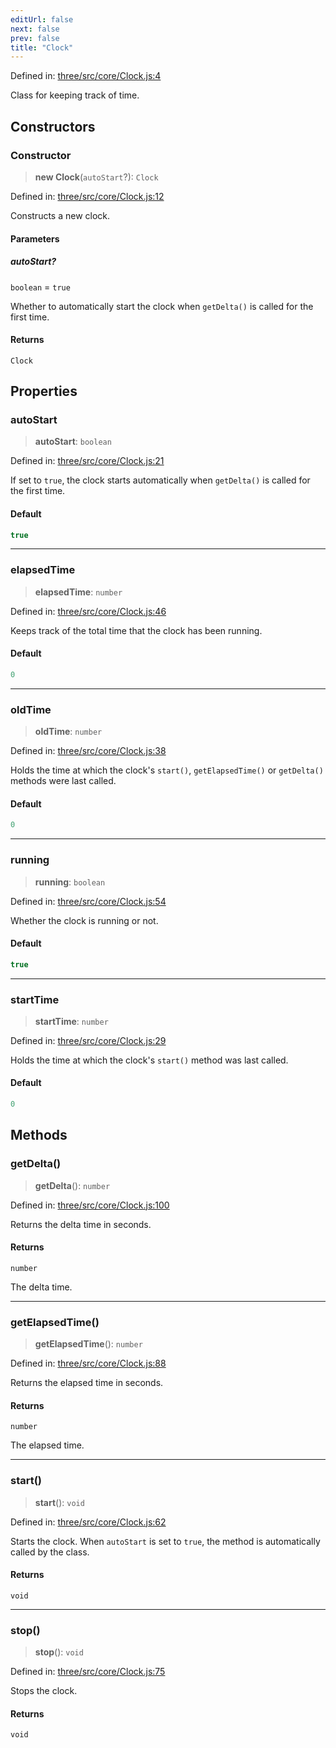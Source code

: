 ```yaml
---
editUrl: false
next: false
prev: false
title: "Clock"
---
```


Defined in: [three/src/core/Clock.js:4](https://github.com/DefinitelyMaybe/three-i18n/blob/fa57b79433d1c349ffb23a78727299c8d4190136/three/src/core/Clock.js#L4)

Class for keeping track of time.

## Constructors

### Constructor

> **new Clock**(`autoStart`?): `Clock`

Defined in: [three/src/core/Clock.js:12](https://github.com/DefinitelyMaybe/three-i18n/blob/fa57b79433d1c349ffb23a78727299c8d4190136/three/src/core/Clock.js#L12)

Constructs a new clock.

#### Parameters

##### autoStart?

`boolean` = `true`

Whether to automatically start the clock when
`getDelta()` is called for the first time.

#### Returns

`Clock`

## Properties

### autoStart

> **autoStart**: `boolean`

Defined in: [three/src/core/Clock.js:21](https://github.com/DefinitelyMaybe/three-i18n/blob/fa57b79433d1c349ffb23a78727299c8d4190136/three/src/core/Clock.js#L21)

If set to `true`, the clock starts automatically when `getDelta()` is called
for the first time.

#### Default

```ts
true
```

***

### elapsedTime

> **elapsedTime**: `number`

Defined in: [three/src/core/Clock.js:46](https://github.com/DefinitelyMaybe/three-i18n/blob/fa57b79433d1c349ffb23a78727299c8d4190136/three/src/core/Clock.js#L46)

Keeps track of the total time that the clock has been running.

#### Default

```ts
0
```

***

### oldTime

> **oldTime**: `number`

Defined in: [three/src/core/Clock.js:38](https://github.com/DefinitelyMaybe/three-i18n/blob/fa57b79433d1c349ffb23a78727299c8d4190136/three/src/core/Clock.js#L38)

Holds the time at which the clock's `start()`, `getElapsedTime()` or
`getDelta()` methods were last called.

#### Default

```ts
0
```

***

### running

> **running**: `boolean`

Defined in: [three/src/core/Clock.js:54](https://github.com/DefinitelyMaybe/three-i18n/blob/fa57b79433d1c349ffb23a78727299c8d4190136/three/src/core/Clock.js#L54)

Whether the clock is running or not.

#### Default

```ts
true
```

***

### startTime

> **startTime**: `number`

Defined in: [three/src/core/Clock.js:29](https://github.com/DefinitelyMaybe/three-i18n/blob/fa57b79433d1c349ffb23a78727299c8d4190136/three/src/core/Clock.js#L29)

Holds the time at which the clock's `start()` method was last called.

#### Default

```ts
0
```

## Methods

### getDelta()

> **getDelta**(): `number`

Defined in: [three/src/core/Clock.js:100](https://github.com/DefinitelyMaybe/three-i18n/blob/fa57b79433d1c349ffb23a78727299c8d4190136/three/src/core/Clock.js#L100)

Returns the delta time in seconds.

#### Returns

`number`

The delta time.

***

### getElapsedTime()

> **getElapsedTime**(): `number`

Defined in: [three/src/core/Clock.js:88](https://github.com/DefinitelyMaybe/three-i18n/blob/fa57b79433d1c349ffb23a78727299c8d4190136/three/src/core/Clock.js#L88)

Returns the elapsed time in seconds.

#### Returns

`number`

The elapsed time.

***

### start()

> **start**(): `void`

Defined in: [three/src/core/Clock.js:62](https://github.com/DefinitelyMaybe/three-i18n/blob/fa57b79433d1c349ffb23a78727299c8d4190136/three/src/core/Clock.js#L62)

Starts the clock. When `autoStart` is set to `true`, the method is automatically
called by the class.

#### Returns

`void`

***

### stop()

> **stop**(): `void`

Defined in: [three/src/core/Clock.js:75](https://github.com/DefinitelyMaybe/three-i18n/blob/fa57b79433d1c349ffb23a78727299c8d4190136/three/src/core/Clock.js#L75)

Stops the clock.

#### Returns

`void`
